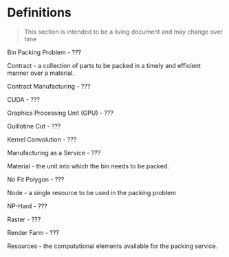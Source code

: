 # Definitions

> This section is intended to be a living document and may change over time

<!-- TODO: tags on all this and back links where appropriate -->

Bin Packing Problem - ???

Contract - a collection of parts to be packed in a timely and efficient manner over a material.

Contract Manufacturing - ???

CUDA - ???

Graphics Processing Unit (GPU) - ???

Guillotine Cut - ???

Kernel Convolution - ???

Manufacturing as a Service - ???

Material - the unit into which the bin needs to be packed.

No Fit Polygon - ???

Node - a single resource to be used in the packing problem

NP-Hard - ???

Raster - ???

Render Farm - ???

Resources - the computational elements available for the packing service.